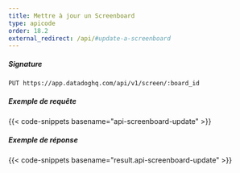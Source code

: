 ```yaml
---
title: Mettre à jour un Screenboard
type: apicode
order: 18.2
external_redirect: /api/#update-a-screenboard
---
```


##### Signature
`PUT https://app.datadoghq.com/api/v1/screen/:board_id`
##### Exemple de requête
{{< code-snippets basename="api-screenboard-update" >}}
##### Exemple de réponse
{{< code-snippets basename="result.api-screenboard-update" >}}